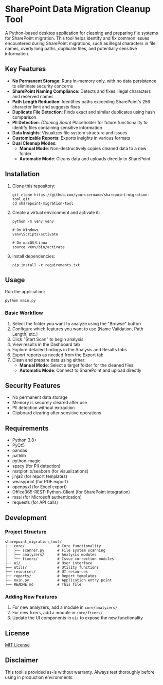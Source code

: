 # SharePoint Data Migration Cleanup Tool

A Python-based desktop application for cleaning and preparing file systems for SharePoint migration. This tool helps identify and fix common issues encountered during SharePoint migrations, such as illegal characters in file names, overly long paths, duplicate files, and potentially sensitive information.

## Key Features

- **No Permanent Storage**: Runs in-memory only, with no data persistence to eliminate security concerns
- **SharePoint Naming Compliance**: Detects and fixes illegal characters and reserved names
- **Path Length Reduction**: Identifies paths exceeding SharePoint's 256 character limit and suggests fixes
- **Duplicate File Detection**: Finds exact and similar duplicates using hash comparison
- **PII Detection**: *(Coming Soon)* Placeholder for future functionality to identify files containing sensitive information
- **Data Insights**: Visualizes file system structure and issues
- **Customizable Reports**: Exports insights in various formats
- **Dual Cleanup Modes**:
  - **Manual Mode**: Non-destructively copies cleaned data to a new folder
  - **Automatic Mode**: Cleans data and uploads directly to SharePoint

## Installation

1. Clone this repository:
   ```
   git clone https://github.com/yourusername/sharepoint-migration-tool.git
   cd sharepoint-migration-tool
   ```

2. Create a virtual environment and activate it:
   ```
   python -m venv venv
   
   # On Windows
   venv\Scripts\activate
   
   # On macOS/Linux
   source venv/bin/activate
   ```

3. Install dependencies:
   ```
   pip install -r requirements.txt
   ```

## Usage

Run the application:
```
python main.py
```

### Basic Workflow

1. Select the folder you want to analyze using the "Browse" button
2. Configure which features you want to use (Name Validation, Path Length, etc.)
3. Click "Start Scan" to begin analysis
4. View results in the Dashboard tab
5. Explore detailed findings in the Analysis and Results tabs
6. Export reports as needed from the Export tab
7. Clean and prepare data using either:
   - **Manual Mode**: Select a target folder for the cleaned files
   - **Automatic Mode**: Connect to SharePoint and upload directly

## Security Features

- No permanent data storage
- Memory is securely cleared after use
- PII detection without extraction
- Clipboard clearing after sensitive operations

## Requirements

- Python 3.8+
- PyQt5
- pandas
- pathlib
- python-magic
- spacy (for PII detection)
- matplotlib/seaborn (for visualizations)
- jinja2 (for report templates)
- weasyprint (for PDF export)
- openpyxl (for Excel export)
- Office365-REST-Python-Client (for SharePoint integration)
- msal (for Microsoft authentication)
- requests (for API calls)

## Development

### Project Structure

```
sharepoint_migration_tool/
├── core/               # Core functionality
│   ├── scanner.py      # File system scanning
│   ├── analyzers/      # Analysis modules
│   └── fixers/         # Issue correction modules
├── ui/                 # User interface
├── utils/              # Utility functions
├── resources/          # UI resources
├── reports/            # Report templates
├── main.py             # Application entry point
└── README.md           # This file
```

### Adding New Features

1. For new analyzers, add a module in `core/analyzers/`
2. For new fixers, add a module in `core/fixers/`
3. Update the UI components in `ui/` to expose the new functionality

## License

[MIT License](LICENSE)

## Disclaimer

This tool is provided as-is without warranty. Always test thoroughly before using in production environments.